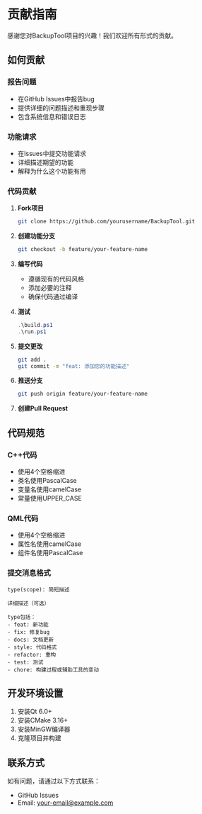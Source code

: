 # 贡献指南

感谢您对BackupTool项目的兴趣！我们欢迎所有形式的贡献。

## 如何贡献

### 报告问题
- 在GitHub Issues中报告bug
- 提供详细的问题描述和重现步骤
- 包含系统信息和错误日志

### 功能请求
- 在Issues中提交功能请求
- 详细描述期望的功能
- 解释为什么这个功能有用

### 代码贡献

1. **Fork项目**
   ```bash
   git clone https://github.com/yourusername/BackupTool.git
   ```

2. **创建功能分支**
   ```bash
   git checkout -b feature/your-feature-name
   ```

3. **编写代码**
   - 遵循现有的代码风格
   - 添加必要的注释
   - 确保代码通过编译

4. **测试**
   ```powershell
   .\build.ps1
   .\run.ps1
   ```

5. **提交更改**
   ```bash
   git add .
   git commit -m "feat: 添加您的功能描述"
   ```

6. **推送分支**
   ```bash
   git push origin feature/your-feature-name
   ```

7. **创建Pull Request**

## 代码规范

### C++代码
- 使用4个空格缩进
- 类名使用PascalCase
- 变量名使用camelCase
- 常量使用UPPER_CASE

### QML代码
- 使用4个空格缩进
- 属性名使用camelCase
- 组件名使用PascalCase

### 提交消息格式
```
type(scope): 简短描述

详细描述（可选）

type包括：
- feat: 新功能
- fix: 修复bug
- docs: 文档更新
- style: 代码格式
- refactor: 重构
- test: 测试
- chore: 构建过程或辅助工具的变动
```

## 开发环境设置

1. 安装Qt 6.0+
2. 安装CMake 3.16+
3. 安装MinGW编译器
4. 克隆项目并构建

## 联系方式

如有问题，请通过以下方式联系：
- GitHub Issues
- Email: your-email@example.com
